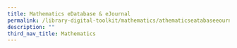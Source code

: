 ```yaml
---
title: Mathematics eDatabase & eJournal
permalink: /library-digital-toolkit/mathematics/athematicseatabaseeournal/
description: ""
third_nav_title: Mathematics
---
```

